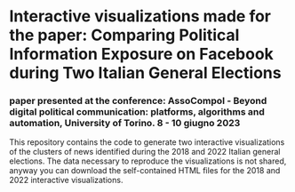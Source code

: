 # Interactive visualizations made for the paper: Comparing Political Information Exposure on Facebook during Two Italian General Elections
### paper presented at the conference: AssoCompol - Beyond digital political communication:  platforms, algorithms and automation, University of Torino. 8 - 10 giugno 2023

 
This repository contains the code to generate two interactive visualizations of the clusters of news identified during the 2018 and 2022 Italian general elections. 
The data necessary to reproduce the visualizations is not shared, anyway you can download the self-contained HTML files for the 2018 and 2022 interactive visualizations.
